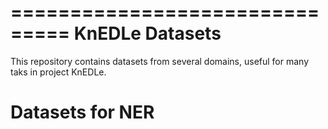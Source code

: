 ===============================
KnEDLe Datasets
===============================

This repository contains datasets from several domains, useful for many taks in project KnEDLe.

Datasets for NER
===========================
